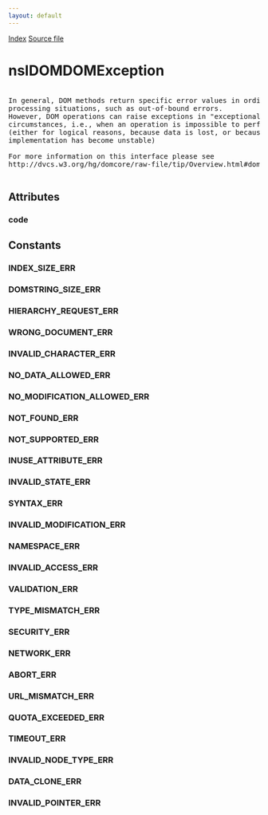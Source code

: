 ```yaml
---
layout: default
---
```

<div id='links'><a href="../index.html">Index</a>
<a href="http://dxr.mozilla.org/mozilla-central/source/dom/interfaces/core/nsIDOMDOMException.idl">Source file</a>
</div>

# nsIDOMDOMException #
<pre>  
In general, DOM methods return specific error values in ordinary  
processing situations, such as out-of-bound errors.  
However, DOM operations can raise exceptions in "exceptional"  
circumstances, i.e., when an operation is impossible to perform  
(either for logical reasons, because data is lost, or because the  
implementation has become unstable)  
  
For more information on this interface please see  
http://dvcs.w3.org/hg/domcore/raw-file/tip/Overview.html#domexception  
  
</pre>
## Attributes ##

### code ###

## Constants ##

### INDEX_SIZE_ERR ###

### DOMSTRING_SIZE_ERR ###

### HIERARCHY_REQUEST_ERR ###

### WRONG_DOCUMENT_ERR ###

### INVALID_CHARACTER_ERR ###

### NO_DATA_ALLOWED_ERR ###

### NO_MODIFICATION_ALLOWED_ERR ###

### NOT_FOUND_ERR ###

### NOT_SUPPORTED_ERR ###

### INUSE_ATTRIBUTE_ERR ###

### INVALID_STATE_ERR ###

### SYNTAX_ERR ###

### INVALID_MODIFICATION_ERR ###

### NAMESPACE_ERR ###

### INVALID_ACCESS_ERR ###

### VALIDATION_ERR ###

### TYPE_MISMATCH_ERR ###

### SECURITY_ERR ###

### NETWORK_ERR ###

### ABORT_ERR ###

### URL_MISMATCH_ERR ###

### QUOTA_EXCEEDED_ERR ###

### TIMEOUT_ERR ###

### INVALID_NODE_TYPE_ERR ###

### DATA_CLONE_ERR ###

### INVALID_POINTER_ERR ###
